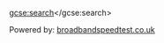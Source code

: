 <script>
  (function() {
    var cx = '016307290281293569930:m39-bvfr5ps';
    var gcse = document.createElement('script');
    gcse.type = 'text/javascript';
    gcse.async = true;
    gcse.src = (document.location.protocol == 'https:' ? 'https:' : 'http:') +
        '//www.google.com/cse/cse.js?cx=' + cx;
    var s = document.getElementsByTagName('script')[0];
    s.parentNode.insertBefore(gcse, s);
  })();
</script>
<gcse:search></gcse:search>
<div id="speedtestdiv"></div>
<div id="speedTestLink">Powered by: <a id="sl" href="http://www.broadbandspeedtest.co.uk">broadbandspeedtest.co.uk</a></div>
<p><script src="http://www.broadbandspeedtest.co.uk/speedtest.js"></script>
